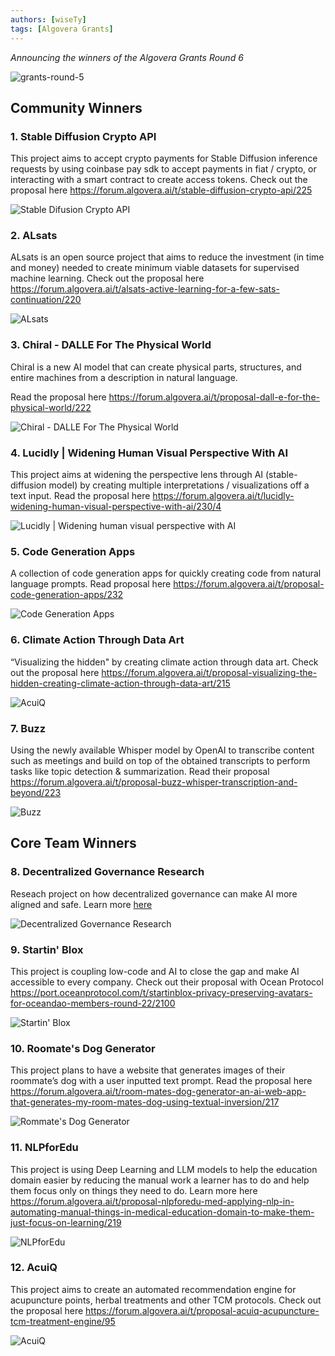```yaml
---
authors: [wiseTy]
tags: [Algovera Grants]
---
```


_Announcing the winners of the Algovera Grants Round 6_

![grants-round-5](./Grants.png)

<!--truncate-->

## Community Winners

### 1. Stable Diffusion Crypto API

This project aims to accept crypto payments for Stable Diffusion inference requests by using coinbase pay sdk to accept payments in fiat / crypto, or interacting with a smart contract to create access tokens. Check out the proposal here https://forum.algovera.ai/t/stable-diffusion-crypto-api/225

![Stable Difusion Crypto API](./1.png)

### 2. ALsats

ALsats is an open source project that aims to reduce the investment (in time and money) needed to create minimum viable datasets for supervised machine learning. Check out the proposal here https://forum.algovera.ai/t/alsats-active-learning-for-a-few-sats-continuation/220

![ALsats](./2.png)

### 3. Chiral - DALLE For The Physical World

Chiral is a new AI model that can create physical parts, structures, and entire machines from a description in natural language.

Read the proposal here https://forum.algovera.ai/t/proposal-dall-e-for-the-physical-world/222


![Chiral - DALLE For The Physical World](./3.png)

### 4. Lucidly | Widening Human Visual Perspective With AI 

This project aims at widening the perspective lens through AI (stable-diffusion model) by creating multiple interpretations / visualizations off a text input. 
Read the proposal here https://forum.algovera.ai/t/lucidly-widening-human-visual-perspective-with-ai/230/4

![Lucidly | Widening human visual perspective with AI](./4.png)


### 5. Code Generation Apps

A collection of code generation apps for quickly creating code from natural language prompts.
Read proposal here https://forum.algovera.ai/t/proposal-code-generation-apps/232

![Code Generation Apps](./5.png)

### 6. Climate Action Through Data Art

“Visualizing the hidden" by creating climate action through data art. Check out the proposal here https://forum.algovera.ai/t/proposal-visualizing-the-hidden-creating-climate-action-through-data-art/215

![AcuiQ](./6.png)

### 7. Buzz

Using the newly available Whisper model by OpenAI to transcribe content such as meetings and build on top of the obtained transcripts to perform tasks like topic detection & summarization.
Read their proposal https://forum.algovera.ai/t/proposal-buzz-whisper-transcription-and-beyond/223

![Buzz](./7.png)

## Core Team Winners 

### 8. Decentralized Governance Research

Reseach project on how decentralized governance can make AI more aligned and safe. 
Learn more [here](https://s3.us-west-2.amazonaws.com/secure.notion-static.com/95858f36-495a-44e5-8162-931cb4a77a93/NeurIPS_2022-SUBMISSION.pdf?X-Amz-Algorithm=AWS4-HMAC-SHA256&X-Amz-Content-Sha256=UNSIGNED-PAYLOAD&X-Amz-Credential=AKIAT73L2G45EIPT3X45%2F20221022%2Fus-west-2%2Fs3%2Faws4_request&X-Amz-Date=20221022T214256Z&X-Amz-Expires=86400&X-Amz-Signature=c6d1c5fe7fe8a8c0292eacbc0294a9b374ac8a44ceee46aee232bd4d58955270&X-Amz-SignedHeaders=host&response-content-disposition=filename%20%3D%22NeurIPS_2022-SUBMISSION.pdf%22&x-id=GetObject)

![Decentralized Governance Research](./8.png)

### 9. Startin' Blox
This project is coupling low-code and AI to close the gap and make AI accessible to every company. Check out their proposal with Ocean Protocol https://port.oceanprotocol.com/t/startinblox-privacy-preserving-avatars-for-oceandao-members-round-22/2100

![Startin' Blox](./9.png)

### 10. Roomate's Dog Generator
This project plans to have a website that generates images of their roommate’s dog with a user inputted text prompt. Read the proposal here https://forum.algovera.ai/t/room-mates-dog-generator-an-ai-web-app-that-generates-my-room-mates-dog-using-textual-inversion/217

![Rommate's Dog Generator](./10.png)

### 11. NLPforEdu

This project is using Deep Learning and LLM models to help the education domain easier by reducing the manual work a learner has to do and help them focus only on things they need to do. Learn more here https://forum.algovera.ai/t/proposal-nlpforedu-med-applying-nlp-in-automating-manual-things-in-medical-education-domain-to-make-them-just-focus-on-learning/219

![NLPforEdu](./11.png)

### 12. AcuiQ

This project aims to create an automated recommendation engine for acupuncture points, herbal treatments and other TCM protocols. Check out the proposal here https://forum.algovera.ai/t/proposal-acuiq-acupuncture-tcm-treatment-engine/95

![AcuiQ](./12.png)



